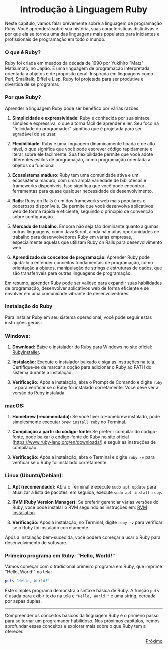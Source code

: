 # <h1 align = "Center">**Introdução à Linguagem Ruby**</h1>

Neste capítulo, vamos falar brevemente sobre a linguagem de programação Ruby. Você aprenderá sobre sua história, suas características distintivas e por que ela se tornou uma das linguagens mais populares para iniciantes e profissionais de programação em todo o mundo.

### **O que é Ruby?**

Ruby foi criada em meados da década de 1990 por Yukihiro "Matz" Matsumoto, no Japão. É uma linguagem de programação interpretada, orientada a objetos e de propósito geral. Inspirada em linguagens como Perl, Smalltalk, Eiffel e Lisp, Ruby foi projetada para ser produtiva e divertida de se programar.

### **Por que Ruby?**

Aprender a linguagem Ruby pode ser benéfico por várias razões:

1. **Simplicidade e expressividade**: Ruby é conhecida por sua sintaxe simples e expressiva, o que a torna fácil de aprender e ler. Seu foco na "felicidade do programador" significa que é projetada para ser agradável de se usar.

2. **Flexibilidade**: Ruby é uma linguagem dinamicamente tipada e de alto nível, o que significa que você pode escrever código rapidamente e iterar sobre ele facilmente. Sua flexibilidade permite que você adote diferentes estilos de programação, como programação orientada a objetos ou funcional.

3. **Ecossistema maduro**: Ruby tem uma comunidade ativa e um ecossistema maduro, com uma ampla variedade de bibliotecas e frameworks disponíveis. Isso significa que você pode encontrar ferramentas para quase qualquer necessidade de desenvolvimento.

4. **Rails**: Ruby on Rails é um dos frameworks web mais populares e poderosos disponíveis. Ele permite que você desenvolva aplicativos web de forma rápida e eficiente, seguindo o princípio de convenção sobre configuração.

5. **Mercado de trabalho**: Embora não seja tão dominante quanto algumas outras linguagens, como JavaScript, ainda há muitas oportunidades de trabalho para desenvolvedores Ruby em várias empresas, especialmente aquelas que utilizam Ruby on Rails para desenvolvimento web.

6. **Aprendizado de conceitos de programação**: Aprender Ruby pode ajudá-lo a entender conceitos fundamentais de programação, como orientação a objetos, manipulação de strings e estruturas de dados, que são transferíveis para outras linguagens de programação.

Em resumo, aprender Ruby pode ser valioso para expandir suas habilidades de programação, desenvolver aplicativos web de forma eficiente e se envolver em uma comunidade vibrante de desenvolvedores.

### **Instalação do Ruby**

Para instalar Ruby em seu sistema operacional, você pode seguir estas instruções gerais:

### Windows:

1. **Download:** Baixe o instalador do Ruby para Windows no site oficial: [RubyInstaller](https://rubyinstaller.org/).

2. **Instalação:** Execute o instalador baixado e siga as instruções na tela. Certifique-se de marcar a opção para adicionar o Ruby ao PATH do sistema durante a instalação.

3. **Verificação:** Após a instalação, abra o Prompt de Comando e digite `ruby -v` para verificar se o Ruby foi instalado corretamente. Você deve ver a versão do Ruby instalada.

### macOS:

1. **Homebrew (recomendado):** Se você tiver o Homebrew instalado, pode simplesmente executar `brew install ruby` no Terminal.

2. **Compilação a partir do código-fonte:** Se preferir compilar do código-fonte, pode baixar o código-fonte do Ruby no site oficial (https://www.ruby-lang.org/en/downloads/) e seguir as instruções de compilação.

3. **Verificação:** Após a instalação, abra o Terminal e digite `ruby -v` para verificar se o Ruby foi instalado corretamente.

### Linux (Ubuntu/Debian):

1. **Apt (recomendado):** Abra o Terminal e execute `sudo apt update` para atualizar a lista de pacotes, em seguida, execute `sudo apt install ruby`.

2. **RVM (Ruby Version Manager):** Se preferir gerenciar várias versões do Ruby, você pode instalar o RVM seguindo as instruções em: [RVM Installation](https://rvm.io/rvm/install).

3. **Verificação:** Após a instalação, no Terminal, digite `ruby -v` para verificar se o Ruby foi instalado corretamente.

Após a instalação bem-sucedida, você poderá começar a usar o Ruby para desenvolvimento de software.

### **Primeiro programa em Ruby: "Hello, World!"**

Vamos começar com o tradicional primeiro programa em Ruby, que imprime "Hello, World!" na tela:

```ruby
puts "Hello, World!"
```

Este simples programa demonstra a sintaxe básica de Ruby. A função `puts` é usada para exibir texto na tela e `"Hello, World!"` é uma string, cercada por aspas duplas.

---

Compreender os conceitos básicos da linguagem Ruby é o primeiro passo para se tornar um programador habilidoso. Nos próximos capítulos, iremos aprofundar esses conceitos e explorar mais sobre o que Ruby tem a oferecer.

<a href = "">
  <p align = "right">Próximo</p>
</a>
